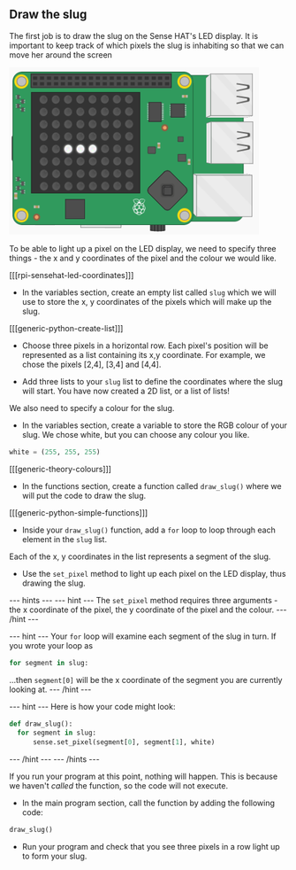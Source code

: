 ## Draw the slug

The first job is to draw the slug on the Sense HAT's LED display. It is important to keep track of which pixels the slug is inhabiting so that we can move her around the screen

![Draw the slug](images/draw-slug.png)

To be able to light up a pixel on the LED display, we need to specify three things - the x and y coordinates of the pixel and the colour we would like.

[[[rpi-sensehat-led-coordinates]]]

+ In the variables section, create an empty list called `slug` which we will use to store the x, y coordinates of the pixels which will make up the slug.

[[[generic-python-create-list]]]

+ Choose three pixels in a horizontal row. Each pixel's position will be represented as a list containing its x,y coordinate. For example, we chose the pixels [2,4], [3,4] and [4,4].

+ Add three lists to your `slug` list to define the coordinates where the slug will start. You have now created a 2D list, or a list of lists!

We also need to specify a colour for the slug.

+ In the variables section, create a variable to store the RGB colour of your slug. We chose white, but you can choose any colour you like.

```python
white = (255, 255, 255)
```

[[[generic-theory-colours]]]

+ In the functions section, create a function called `draw_slug()` where we will put the code to draw the slug.

[[[generic-python-simple-functions]]]

+ Inside your `draw_slug()` function, add a `for` loop to loop through each element in the `slug` list.

Each of the x, y coordinates in the list represents a segment of the slug.

+ Use the `set_pixel` method to light up each pixel on the LED display, thus drawing the slug.

--- hints ---
--- hint ---
The `set_pixel` method requires three arguments - the x coordinate of the pixel, the y coordinate of the pixel and the colour.
--- /hint ---

--- hint ---
Your `for` loop will examine each segment of the slug in turn. If you wrote your loop as

```python
for segment in slug:
```
...then `segment[0]` will be the x coordinate of the segment you are currently looking at.
--- /hint ---

--- hint ---
Here is how your code might look:

```python
def draw_slug():
  for segment in slug:
      sense.set_pixel(segment[0], segment[1], white)
```
--- /hint ---
--- /hints ---

If you run your program at this point, nothing will happen. This is because we haven't _called_ the function, so the code will not execute.

+ In the main program section, call the function by adding the following code:

```python
draw_slug()
```

+ Run your program and check that you see three pixels in a row light up to form your slug.

